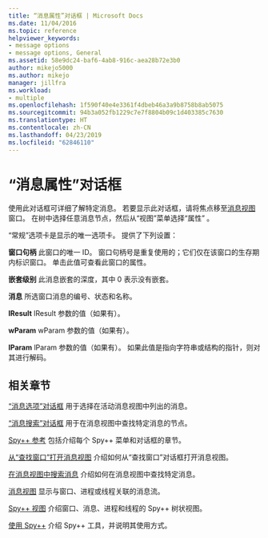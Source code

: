```yaml
---
title: “消息属性”对话框 | Microsoft Docs
ms.date: 11/04/2016
ms.topic: reference
helpviewer_keywords:
- message options
- message options, General
ms.assetid: 58e9dc24-baf6-4ab8-916c-aea28b72e3b0
author: mikejo5000
ms.author: mikejo
manager: jillfra
ms.workload:
- multiple
ms.openlocfilehash: 1f590f40e4e3361f4dbeb46a3a9b8758b8ab5075
ms.sourcegitcommit: 94b3a052fb1229c7e7f8804b09c1d403385c7630
ms.translationtype: HT
ms.contentlocale: zh-CN
ms.lasthandoff: 04/23/2019
ms.locfileid: "62846110"
---
```

# <a name="message-properties-dialog-box"></a>“消息属性”对话框
使用此对话框可详细了解特定消息。 若要显示此对话框，请将焦点移至[消息视图](../debugger/messages-view.md)窗口。 在树中选择任意消息节点，然后从“视图”菜单选择“属性” 。

 “常规”选项卡是显示的唯一选项卡。 提供了下列设置：

 **窗口句柄** 此窗口的唯一 ID。 窗口句柄号是重复使用的；它们仅在该窗口的生存期内标识窗口。 单击此值可查看此窗口的属性。

 **嵌套级别** 此消息嵌套的深度，其中 0 表示没有嵌套。

 **消息** 所选窗口消息的编号、状态和名称。

 **lResult** lResult 参数的值（如果有）。

 **wParam** wParam 参数的值（如果有）。

 **lParam** lParam 参数的值（如果有）。 如果此值是指向字符串或结构的指针，则对其进行解码。

## <a name="related-sections"></a>相关章节
 [“消息选项”对话框](../debugger/message-options-dialog-box.md) 用于选择在活动消息视图中列出的消息。

 [“消息搜索”对话框](../debugger/message-search-dialog-box.md) 用于在消息视图中查找特定消息的节点。

 [Spy++ 参考](../debugger/spy-increment-reference.md) 包括介绍每个 Spy++ 菜单和对话框的章节。

 [从“查找窗口”打开消息视图](../debugger/how-to-open-messages-view-from-find-window.md) 介绍如何从“查找窗口”对话框打开消息视图。

 [在消息视图中搜索消息](../debugger/how-to-search-for-a-message-in-messages-view.md) 介绍如何在消息视图中查找特定消息。

 [消息视图](../debugger/messages-view.md) 显示与窗口、进程或线程关联的消息流。

 [Spy++ 视图](../debugger/spy-increment-views.md) 介绍窗口、消息、进程和线程的 Spy++ 树状视图。

 [使用 Spy++](../debugger/using-spy-increment.md) 介绍 Spy++ 工具，并说明其使用方式。